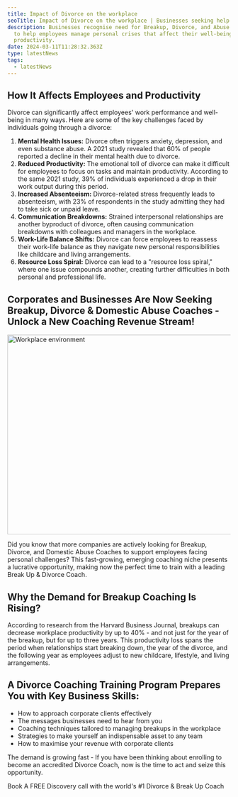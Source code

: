 ```yaml
---
title: Impact of Divorce on the workplace
seoTitle: Impact of Divorce on the workplace | Businesses seeking help
description: Businesses recognise need for Breakup, Divorce, and Abuse Coaches
  to help employees manage personal crises that affect their well-being and
  productivity.
date: 2024-03-11T11:28:32.363Z
type: latestNews
tags:
  - latestNews
---
```

## How It Affects Employees and Productivity

Divorce can significantly affect employees' work performance and well-being in many ways. Here are some of the key challenges faced by individuals going through a divorce:

1. **Mental Health Issues:** Divorce often triggers anxiety, depression, and even substance abuse. A 2021 study revealed that 60% of people reported a decline in their mental health due to divorce.
2. **Reduced Productivity:** The emotional toll of divorce can make it difficult for employees to focus on tasks and maintain productivity. According to the same 2021 study, 39% of individuals experienced a drop in their work output during this period.
3. **Increased Absenteeism:** Divorce-related stress frequently leads to absenteeism, with 23% of respondents in the study admitting they had to take sick or unpaid leave.
4. **Communication Breakdowns:** Strained interpersonal relationships are another byproduct of divorce, often causing communication breakdowns with colleagues and managers in the workplace.
5. **Work-Life Balance Shifts:** Divorce can force employees to reassess their work-life balance as they navigate new personal responsibilities like childcare and living arrangements.
6. **Resource Loss Spiral:** Divorce can lead to a "resource loss spiral," where one issue compounds another, creating further difficulties in both personal and professional life.

## Corporates and Businesses Are Now Seeking Breakup, Divorce & Domestic Abuse Coaches - Unlock a New Coaching Revenue Stream!

<img src="/static/img/workplace.webp" alt="Workplace environment" title="Workplace environment" class="Left" width="600px" height="450px" loading="lazy"/>

Did you know that more companies are actively looking for Breakup, Divorce, and Domestic Abuse Coaches to support employees facing personal challenges? This fast-growing, emerging coaching niche presents a lucrative opportunity, making now the perfect time to train with a leading Break Up & Divorce Coach.

## Why the Demand for Breakup Coaching Is Rising?

According to research from the Harvard Business Journal, breakups can decrease workplace productivity by up to 40% - and not just for the year of the breakup, but for up to three years. This productivity loss spans the period when relationships start breaking down, the year of the divorce, and the following year as employees adjust to new childcare, lifestyle, and living arrangements.

## A Divorce Coaching Training Program Prepares You with Key Business Skills:

* How to approach corporate clients effectively
* The messages businesses need to hear from you
* Coaching techniques tailored to managing breakups in the workplace
* Strategies to make yourself an indispensable asset to any team
* How to maximise your revenue with corporate clients

The demand is growing fast - If you have been thinking about enrolling to become an accredited Divorce Coach, now is the time to act and seize this opportunity.

Book A FREE Discovery call with the world's #1 Divorce & Break Up Coach
